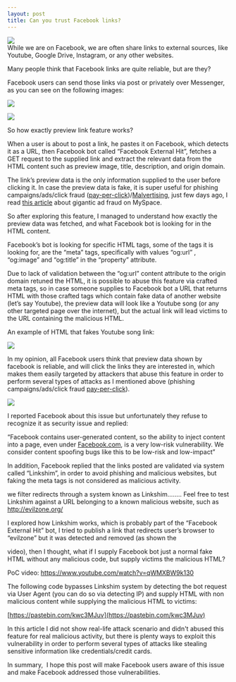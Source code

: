```yaml
---
layout: post
title: Can you trust Facebook links?
---   
```



<img src="https://lh6.googleusercontent.com/MFkLG8ihSjMxdxpGsAh_XTF7nNRPoMv30BfCqgjmJD6priM3JUm2nAeIJRgUtHBXNfrJszMtJwe-YLOhx_2v42eJ7b0FjhDocxogRx4R9U0j1ciTLmAUolpOjivQLTTpZcvUqx9Y" style="text-align:center"><br>While we are on Facebook, we are often share links to external sources, like Youtube, Google Drive, Instagram, or any other websites.

Many people think that Facebook links are quite reliable, but are they?  
  

Facebook users can send those links via post or privately over Messenger, as you can see on the following images:

  

![](https://lh6.googleusercontent.com/MFkLG8ihSjMxdxpGsAh_XTF7nNRPoMv30BfCqgjmJD6priM3JUm2nAeIJRgUtHBXNfrJszMtJwe-YLOhx_2v42eJ7b0FjhDocxogRx4R9U0j1ciTLmAUolpOjivQLTTpZcvUqx9Y)

  

![](https://lh5.googleusercontent.com/gKRqbSQXnm-eKOVygWdSLfZZvEuqI2zExazq4QY_RpVGjZ7E0wMQ0LiJ42jDbR4IAEisPWKYYf9ZLSOFSiSAxQHoYyEu-2nsAYi3sI7GZEVmEzIueS3QliEn3kwYSxgJGuDEFMBR)

  

So how exactly preview link feature works?  

When a user is about to post a link, he pastes it on Facebook, which detects it as a URL, then Facebook bot called “Facebook External Hit”, fetches a GET request to the supplied link and extract the relevant data from the HTML content such as preview image, title, description, and origin domain.

The link’s preview data is the only information supplied to the user before clicking it. In case the preview data is fake, it is super useful for phishing campaigns/ads/click fraud ([pay-per-click](https://en.wikipedia.org/wiki/Pay_per_click))/[Malvertising](https://en.wikipedia.org/wiki/Malvertising), just few days ago, I read [this article](https://www.buzzfeed.com/craigsilverman/remember-tom) about gigantic ad fraud on MySpace.

  

So after exploring this feature, I managed to understand how exactly the preview data was fetched, and what Facebook bot is looking for in the HTML content.

Facebook’s bot is looking for specific HTML tags, some of the tags it is looking for, are the “meta” tags, specifically with values “og:url” , “og:image” and “og:title” in the “property” attribute.

Due to lack of validation between the “og:url” content attribute to the origin domain retuned the HTML, it is possible to abuse this feature via crafted meta tags, so in case someone supplies to Facebook bot a URL that returns HTML with those crafted tags which contain fake data of another website (let’s say Youtube), the preview data will look like a Youtube song (or any other targeted page over the internet), but the actual link will lead victims to the URL containing the malicious HTML.

An example of HTML that fakes Youtube song link:

  

![](https://lh6.googleusercontent.com/DnWp8o7ybSNi0L5ne-Jngw5ceYFctKIA7ludZ91zjY6ZPSqQo-LQ9JSCOv_vj5jj1pCXvzny8MIhwcIWhebyuRHa1v3T-LUvx4wVq6LLdSTi5aVbuMiPSAGbtB3vuRXpKZmRtZSL)

  

In my opinion, all Facebook users think that preview data shown by facebook is reliable, and will click the links they are interested in, which makes them easily targeted by attackers that abuse this feature in order to perform several types of attacks as I mentioned above (phishing campaigns/ads/click fraud [pay-per-click](https://en.wikipedia.org/wiki/Pay_per_click)).

  

![](https://lh5.googleusercontent.com/WqXJlkRGVSkc8IP5seqhPbtI1a82maATJsqxLe2_U9Ihakq89ygR-7xUolW2XVPbpP0Qjc4y9GGN_FFHpSFckpnjJZ7IX-V4fbjOMs--LyTr2c9rZIiILov7Ln7mvOAnSa5qqdMy)

  

I reported Facebook about this issue but unfortunately they refuse to recognize it as security issue and replied:

“Facebook contains user-generated content, so the ability to inject content into a page, even under [Facebook.com](http://facebook.com/), is a very low-risk vulnerability. We consider content spoofing bugs like this to be low-risk and low-impact”

  

  
In addition, Facebook replied that the links posted are validated via system called “Linkshim”, in order to avoid phishing and malicious websites, but faking the meta tags is not considered as malicious activity.

we filter redirects through a system known as Linkshim…….. Feel free to test Linkshim against a URL belonging to a known malicious website, such as http://evilzone.org/

  

I explored how Linkshim works, which is probably part of the “Facebook External Hit” bot, I tried to publish a link that redirects user’s browser to “evilzone” but it was detected and removed (as shown the 

video), then I thought, what if I supply Facebook bot just a normal fake HTML without any malicious code, but supply victims the malicious HTML?

PoC video:
https://www.youtube.com/watch?v=qWMXBW9k130
  

The following code bypasses Linkshim system by detecting the bot request via User Agent (you can do so via detecting IP) and supply HTML with non malicious content while supplying the malicious HTML to victims:

[https://pastebin.com/kwc3MJuv](https://pastebin.com/kwc3MJuv)  
  
  

In this article I did not show real-life attack scenario and didn't abused this feature for real malicious activity, but there is plenty ways to exploit this vulnerability in order to perform several types of attacks like stealing sensitive information like credentials/credit cards.

In summary,  I hope this post will make Facebook users aware of this issue and make Facebook addressed those vulnerabilities.

  
  
